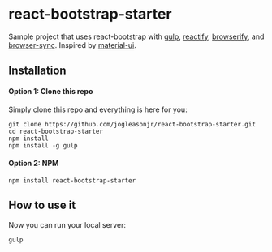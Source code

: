 # react-bootstrap-starter
Sample project that uses react-bootstrap with [gulp](https://github.com/gulpjs/gulp), [reactify](https://github.com/andreypopp/reactify), [browserify](https://github.com/substack/node-browserify), and [browser-sync](https://github.com/BrowserSync/browser-sync). Inspired by [material-ui](https://github.com/callemall/material-ui).

## Installation

#### Option 1: Clone this repo

Simply clone this repo and everything is here for you:

```
git clone https://github.com/jogleasonjr/react-bootstrap-starter.git
cd react-bootstrap-starter
npm install
npm install -g gulp
```

#### Option 2: NPM

```
npm install react-bootstrap-starter
```

## How to use it

Now you can run your local server:
```
gulp
```
